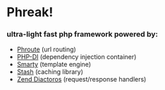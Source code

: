 # Phreak!
### ultra-light fast php framework powered by:
- [Phroute](https://github.com/mrjgreen/phroute) (url routing)
- [PHP-DI](https://github.com/PHP-DI/PHP-DI) (dependency injection container)
- [Smarty](https://github.com/smarty-php/smarty) (template engine)
- [Stash](https://github.com/tedious/www.stashphp.com) (caching library)
- [Zend Diactoros](https://github.com/zendframework/zend-diactoros) (request/response handlers)
